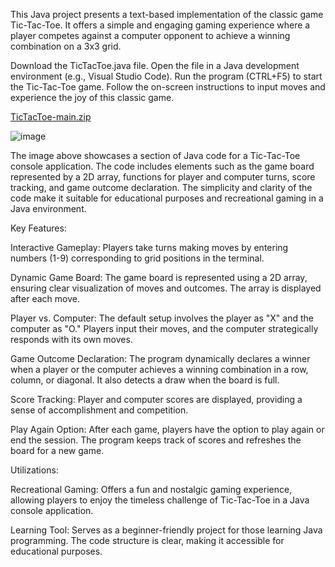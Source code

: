 This Java project presents a text-based implementation of the classic game Tic-Tac-Toe. It offers a simple and engaging gaming experience where a player competes against a computer opponent to achieve a winning combination on a 3x3 grid.

Download the TicTacToe.java file.
Open the file in a Java development environment (e.g., Visual Studio Code).
Run the program (CTRL+F5) to start the Tic-Tac-Toe game.
Follow the on-screen instructions to input moves and experience the joy of this classic game.

[TicTacToe-main.zip](https://github.com/JAudisho/TicTacToe/files/10100889/TicTacToe-main.zip)

![image](https://user-images.githubusercontent.com/114157922/202033096-64dde002-5d39-4189-9b18-74d693d29490.png)

The image above showcases a section of Java code for a Tic-Tac-Toe console application. The code includes elements such as the game board represented by a 2D array, functions for player and computer turns, score tracking, and game outcome declaration. The simplicity and clarity of the code make it suitable for educational purposes and recreational gaming in a Java environment.

Key Features:

Interactive Gameplay: Players take turns making moves by entering numbers (1-9) corresponding to grid positions in the terminal.

Dynamic Game Board: The game board is represented using a 2D array, ensuring clear visualization of moves and outcomes. The array is displayed after each move.

Player vs. Computer: The default setup involves the player as "X" and the computer as "O." Players input their moves, and the computer strategically responds with its own moves.

Game Outcome Declaration: The program dynamically declares a winner when a player or the computer achieves a winning combination in a row, column, or diagonal. It also detects a draw when the board is full.

Score Tracking: Player and computer scores are displayed, providing a sense of accomplishment and competition.

Play Again Option: After each game, players have the option to play again or end the session. The program keeps track of scores and refreshes the board for a new game.

Utilizations:

Recreational Gaming: Offers a fun and nostalgic gaming experience, allowing players to enjoy the timeless challenge of Tic-Tac-Toe in a Java console application.

Learning Tool: Serves as a beginner-friendly project for those learning Java programming. The code structure is clear, making it accessible for educational purposes.

